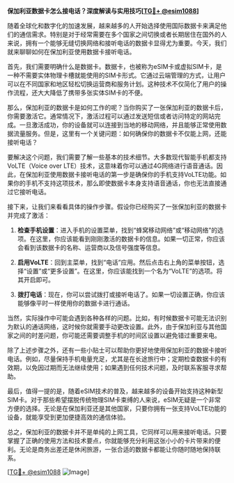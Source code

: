 **保加利亚数据卡怎么接电话？深度解读与实用技巧[[TG💪+ @esim1088](https://t.me/s/esim1088)]**

随着全球化和数字化的加速发展，越来越多的人开始选择使用国际数据卡来满足他们的通信需求。特别是对于经常需要在多个国家之间切换或者长期居住在国外的人来说，拥有一个能够无缝切换网络和接听电话的数据卡显得尤为重要。今天，我们就来聊聊如何在保加利亚使用数据卡接听电话。

首先，我们需要明确什么是数据卡。数据卡，也被称为eSIM卡或虚拟SIM卡，是一种不需要实体物理卡槽就能使用的SIM卡形式。它通过云端管理的方式，让用户可以在不同国家和地区轻松切换运营商和服务计划。这种技术不仅简化了用户的操作流程，还大大降低了携带多张实体SIM卡的不便。

那么，保加利亚的数据卡是如何工作的呢？当你购买了一张保加利亚的数据卡后，你需要激活它。通常情况下，激活过程可以通过发送短信或者访问特定的网站完成。一旦激活成功，你的设备就可以连接到当地的移动网络，并且能够正常使用数据流量服务。但是，这里有一个关键问题：如何确保你的数据卡不仅能上网，还能接听电话？

要解决这个问题，我们需要了解一些基本的技术细节。大多数现代智能手机都支持VoLTE（Voice over LTE）技术，这意味着你可以通过4G网络进行语音通话。因此，在保加利亚使用数据卡接听电话的第一步是确保你的手机支持VoLTE功能。如果你的手机不支持这项技术，那么即使数据卡本身支持语音通话，你也无法直接通过它接听电话。

接下来，让我们来看看具体的操作步骤。假设你已经购买了一张保加利亚的数据卡并完成了激活：

1. **检查手机设置**：进入手机的设置菜单，找到“蜂窝移动网络”或“移动网络”的选项。在这里，你应该能看到刚刚激活的数据卡的信息。如果一切正常，你应该会看到该数据卡的名称、运营商以及信号强度等信息。

2. **启用VoLTE**：回到主菜单，找到“电话”应用。然后点击右上角的菜单按钮，选择“设置”或“更多设置”。在这里，你应该能找到一个名为“VoLTE”的选项。将其开启即可。

3. **拨打电话**：现在，你可以尝试拨打或接听电话了。如果一切设置正确，你应该能够像平时一样使用你的数据卡进行通话。

当然，实际操作中可能会遇到各种各样的问题。比如，有时候数据卡可能无法识别为默认的通话网络，这时候你就需要手动更改设置。此外，由于保加利亚与其他国家之间的时差问题，你可能还需要调整手机的时间区设置以避免错过重要来电。

除了上述步骤之外，还有一些小贴士可以帮助你更好地使用保加利亚的数据卡接听电话。例如，尽量保持手机电量充足，尤其是在长途旅行中；定期检查数据卡的有效期，以免因过期而无法继续使用；如果遇到任何技术问题，及时联系客服寻求帮助。

最后，值得一提的是，随着eSIM技术的普及，越来越多的设备开始支持这种新型SIM卡。对于那些希望摆脱传统物理SIM卡束缚的人来说，eSIM无疑是一个非常方便的选择。无论是在保加利亚还是其他国家，只要你拥有一张支持VoLTE功能的设备，就能享受到更加便捷高效的通信体验。

总之，保加利亚的数据卡并不是单纯的上网工具，它同样可以用来接听电话。只要掌握了正确的使用方法和技术要点，你就能够充分利用这张小小的卡片带来的便利。无论是商务出差还是休闲旅游，一张合适的数据卡都能让你随时随地保持联系。

[[TG💪+ @esim1088](https://t.me/s/esim1088) ![Image](https://i.postimg.cc/4NQfJmqS/Snipaste-2025-05-13-00-14-12.png)]